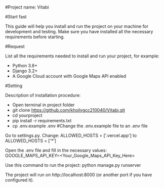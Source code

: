 #Project name: Vitabi

#Start fast

This guide will help you install and run the project on your machine for development and testing. Make sure you have installed all the necessary requirements before starting.

#Request

List all the requirements needed to install and run your project, for example:

- Python 3.8+
- Django 3.2+
- A Google Cloud account with Google Maps API enabled

#Setting

Description of installation procedure:

- Open terminal in project folder
- git clone https://github.com/khoilvgcc210040/Vitabi.git
- cd yourproject
- pip install -r requirements.txt
- cp .env.example .env #Change the .env.example file to an .env file

Go to settings.py. Change: ALLOWED_HOSTS = ['.vercel.app'] to ALLOWED_HOSTS = ['*']

Open the .env file and fill in the necessary values:
GOOGLE_MAPS_API_KEY=<Your_Google_Maps_API_Key_Here>

Use this command to run the project:
python manage.py runserver

The project will run on http://localhost:8000 (or another port if you have configured it).
